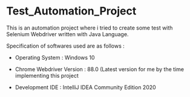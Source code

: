 # Test_Automation_Project

This is an automation project where i tried to create some test with Selenium Webdriver written with Java Language.

Specification of softwares used are as follows :

* Operating System : Windows 10

* Chrome Webdriver Version : 88.0 (Latest version for me by the time implementing this project

* Development IDE : IntelliJ IDEA Community Edition 2020
